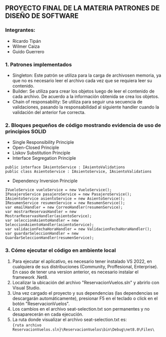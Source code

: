 ## PROYECTO FINAL DE LA MATERIA PATRONES DE DISEÑO DE SOFTWARE
### Integrantes:
- Ricardo Tipán
- Wilmer Caiza
- Guido Guerrero

### 1. Patrones implementados
- Singleton: Este patrón se utiliza para la carga de archivosen memoria, ya que no es necesario leer el archivo cada vez que se requiera leer su contenido. 
- Builder: Se utiliza para crear los objetos luego de leer el contenido de cada archivo. De acuerdo a la información obtenida se crea los objetos.
- Chain of responsability: Se utiliza para seguir una secuencia de validaciones, pasando la responsabilidad al siguiente handler cuando la validación del anterior fue correcta.

### 2. Bloques pequeños de código mostrando evidencia de uso de principios SOLID
- Single Responsibility Principle
- Open-Closed Principle
- Liskov Substitution Principle
- Interface Segregation Principle
```
public interface IAsientoService : IAsientoValidations
public class AsientoService : IAsientoService, IAsientoValidations
```
- Dependency Inversion Principle
```
IVueloService vueloService = new VueloService();
IPasajeroService pasajeroService = new PasajeroService();
IAsientoService asientoService = new AsientoService();
IResumenService resumenService = new ResumenService();
var emailHandler = new CorreoHandler(resumenService);
var mostrarReservasHandler = new MostrarReservasHandler(asientoService);
var seleccionAsientoHandler = new SeleccionAsientoHandler(asientoService);
var validacionFechaHoraHandler = new ValidacionFechaHoraHandler();
var guardarSeleccionHandler = new GuardarSeleccionHandler(resumenService);
```


### 3. Cómo ejecutar el código en ambiente local
1. Para ejecutar el aplicativo, es necesario tener instalado VS 2022, en cualquiera de sus distribuciones (Community, Proffesional, Enterprise). En caso de tener una version anterior, es necesario instalar el framework .Net8.
2. Localizar la ubicación del archivo "ReservacionVuelos.sln" y abrirlo con Visual Studio.
3. Una vez cargado el proyecto y sus dependencias (las dependencias se descargarán automáticamente), presionar F5 en el teclado o click en el botón "ReservacionVuelos".
4. Los cambios en el archivo seat-selection.txt son permanentes y no desaparecerán en cada ejecución.
5. La ruta donde visualizar el archivo seat-selection.txt es:  
`{ruta archivo ReservacionVuelos.sln}\ReservacionVuelos\bin\Debug\net8.0\Files\`
